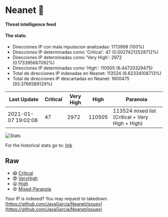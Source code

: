# Neanet :hocho:
#### Threat intelligence feed
#### The stats:

- Direcciones IP con mala reputacion analizadas: 1713999 (100%)
- Direcciones IP determinadas como 'Critical':  47 (0.00274212528712%)
- Direcciones IP determinadas como 'Very High':  2972 (0.173395667092%)
- Direcciones IP determinadas como 'High':  110505 (6.44720329475)
- Total de direcciones IP indexadas en Neanet:  113524 (6.62334108713%)
- Total de direcciones IP descartadas en Neanet:  1600475 (93.3766589129%)

| Last Update | Critical | Very High | High | Paranoia |
| --- | --- | --- | --- | --- |
| 2021-01-07 19:02:08 | 47 | 2972 | 110505 | 113524 mixed list (Critical + Very High + High)|

![Stats](https://docs.google.com/spreadsheets/d/e/2PACX-1vSnaNMIXVabIpDJjufMlzH7poXnshF3mgd8Is1g9ytUEzVsP5my4Trn8f-xkoLLQ38xpL3HtmUexLo6/pubchart?oid=501124687&format=image)

For the historical stats go to: [link](/stats.csv)
## Raw
- :scream: [Critical](https://raw.githubusercontent.com/JavaGarcia/Neanet/master/blacklists/neanet_critical.txt)
- :fearful: [VeryHigh](https://raw.githubusercontent.com/JavaGarcia/Neanet/master/blacklists/neanet_veryHigh.txtt)
- :frowning: [High](https://raw.githubusercontent.com/JavaGarcia/Neanet/master/blacklists/neanet_high.txt)
- :dizzy_face: [Mixed-Paranoia](https://raw.githubusercontent.com/JavaGarcia/Neanet/master/blacklists/neanet_all.txt)


Your IP is indexed? You may request to takedown. [https://github.com/JavaGarcia/Neanet/issues](https://github.com/JavaGarcia/Neanet/issues)

































































































































































































































































































































































































































































































































































































































































































































































































































































































































































































































































































































































































































































































































































































































































































































































































































































































































































































































































































































































































































































































































































































































































































































































































































































































































































































































































































































































































































































































































































































































































































































































































































































































































































































































































